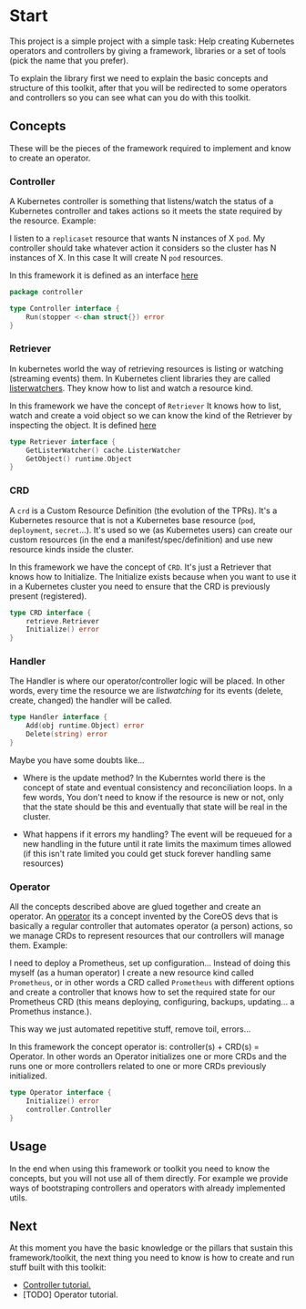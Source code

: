 
Start
=====

This project is a simple project with a simple task: Help creating Kubernetes operators and controllers by giving a framework, libraries or a set of tools (pick the name that you prefer).

To explain the library first we need to explain the basic concepts and structure of this toolkit, after that you will be redirected to some operators and controllers so you can see what can you do with this toolkit.

## Concepts

These will be the pieces of the framework required to implement and know to create an operator.

### Controller

A Kubernetes controller is something that listens/watch the status of a Kubernetes controller and takes actions so it meets the state required by the resource. Example:

I listen to a `replicaset` resource that wants N instances of X `pod`. My controller should take whatever action it considers so the cluster has N instances of X. In this case It will create N `pod` resources.

In this framework it is defined as an interface [here](https://github.com/spotahome/kooper/tree/master/operator/controller)

```go
package controller

type Controller interface {
	Run(stopper <-chan struct{}) error
}
```

### Retriever

In kubernetes world the way of retrieving resources is listing or watching (streaming events) them. In Kubernetes client libraries they are called [listerwatchers](https://github.com/kubernetes/client-go/blob/1b825e3a786379cb2ae2edc98a39e9c8cd68ee3c/tools/cache/listwatch.go#L35-L41). They know how to list and watch a resource kind.

In this framework we have the concept of `Retriever` It knows how to list, watch and create a void object
so we can know the kind of the Retriever by inspecting the object. It is defined [here](https://github.com/spotahome/kooper/tree/master/operator/retrieve)

```go
type Retriever interface {
	GetListerWatcher() cache.ListerWatcher
	GetObject() runtime.Object
}
```

### CRD

A `crd` is a Custom Resource Definition (the evolution of the TPRs). It's a Kubernetes resource that is not a Kubernetes base resource (`pod`, `deployment`, `secret`...). It's used so we (as Kubernetes users) can create our custom resources (in the end a manifest/spec/definition) and use new resource kinds inside the cluster.

In this framework we have the concept of `CRD`. It's just a Retriever that knows how to Initialize.
The Initialize exists because when you want to use it in a Kubernetes cluster you need to ensure that the CRD is previously present (registered).

```go
type CRD interface {
	retrieve.Retriever
	Initialize() error
}
```

### Handler

The Handler is where our operator/controller logic will be placed. In other words, every time the resource we are *listwatching* for its events (delete, create, changed) the handler will be called.

```go
type Handler interface {
	Add(obj runtime.Object) error
	Delete(string) error
}
```

Maybe you have some doubts like... 

* Where is the update method?
In the Kuberntes world there is the concept of state and eventual consistency and reconciliation loops. In a few words, You don't need to know
if the resource is new or not, only that the state should be this and eventually that state will be real in the cluster.

* What happens if it errors my handling?
The event will be requeued for a new handling in the future until it rate limits the maximum times allowed (if this isn't rate limited you could get stuck forever handling same resources)

### Operator

All the concepts described above are glued together and create an operator. An [operator](https://coreos.com/operators/) its a concept invented by the CoreOS devs that is basically a regular controller that automates operator (a person) actions, so we manage CRDs to represent resources that our controllers will manage them. Example:

I need to deploy a Prometheus, set up configuration... Instead of doing this myself (as a human operator) I create a new resource kind called `Prometheus`, or in other words a CRD called `Prometheus` with different options and create a controller that knows how to set the required state for our Prometheus CRD (this means deploying, configuring, backups, updating... a Promethus instance.).

This way we just automated repetitive stuff, remove toil, errors...

In this framework the concept operator is: controller(s) + CRD(s) = Operator. In other words an Operator initializes one or more CRDs and the runs one or more controllers related to one or more CRDs previously initialized.

```go
type Operator interface {
	Initialize() error
	controller.Controller
}
```

## Usage

In the end when using this framework or toolkit you need to know the concepts, but you will not use
all of them directly. For example we provide ways of bootstraping controllers and operators with already implemented utils.

## Next

At this moment you have the basic knowledge or the pillars that sustain this framework/toolkit, the next
thing you need to know is how to create and run stuff built with this toolkit:

* [Controller tutorial.](controller-tutorial.md)
* [TODO] Operator tutorial.